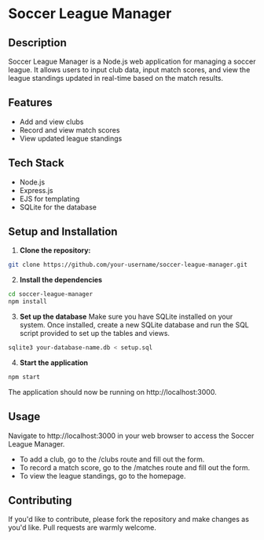 # Soccer League Manager

## Description

Soccer League Manager is a Node.js web application for managing a soccer league. It allows users to input club data, input match scores, and view the league standings updated in real-time based on the match results.

## Features

- Add and view clubs
- Record and view match scores
- View updated league standings

## Tech Stack

- Node.js
- Express.js
- EJS for templating
- SQLite for the database

## Setup and Installation

1. **Clone the repository:**

```bash
git clone https://github.com/your-username/soccer-league-manager.git
```

2. **Install the dependencies**

```bash
cd soccer-league-manager
npm install
```

3. **Set up the database**
   Make sure you have SQLite installed on your system. Once installed, create a new SQLite database and run the SQL script provided to set up the tables and views.

```bash
sqlite3 your-database-name.db < setup.sql
```

4. **Start the application**

```bash
npm start
```

The application should now be running on http://localhost:3000.

## Usage

Navigate to http://localhost:3000 in your web browser to access the Soccer League Manager.

- To add a club, go to the /clubs route and fill out the form.
- To record a match score, go to the /matches route and fill out the form.
- To view the league standings, go to the homepage.

## Contributing

If you'd like to contribute, please fork the repository and make changes as you'd like. Pull requests are warmly welcome.
